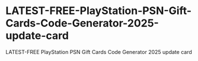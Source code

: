# LATEST-FREE-PlayStation-PSN-Gift-Cards-Code-Generator-2025-update-card
LATEST-FREE PlayStation PSN Gift Cards Code Generator 2025 update card
